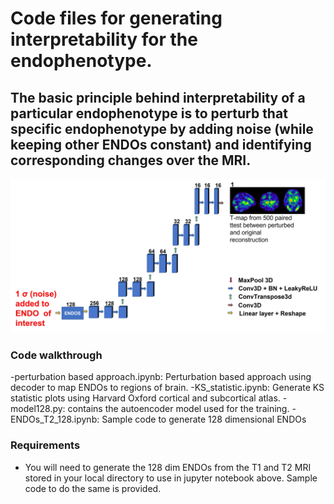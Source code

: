 # Code files for generating interpretability for the endophenotype.

## The basic principle behind interpretability of a particular endophenotype is to perturb that specific endophenotype by adding noise (while keeping other ENDOs constant) and identifying corresponding changes over the MRI. 

![Interpreting the endophenotypes](Interpretability.jpg)

### Code walkthrough
-perturbation based approach.ipynb: Perturbation based approach using decoder to map ENDOs to regions of brain.
-KS_statistic.ipynb: Generate KS statistic plots using Harvard Oxford cortical and subcortical atlas.
-model128.py: contains the autoencoder model used for the training.
-ENDOs_T2_128.ipynb: Sample code to generate 128 dimensional ENDOs

### Requirements

- You will need to generate the 128 dim ENDOs from the T1 and T2 MRI stored in your local directory to use in jupyter notebook above. Sample code to do the same is provided.

